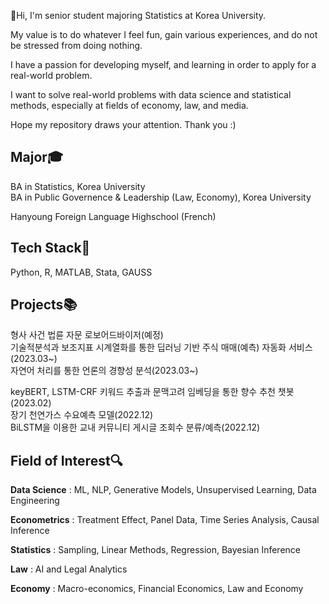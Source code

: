 👋Hi, I'm senior student majoring Statistics at Korea University. 

My value is to do whatever I feel fun, gain various experiences, and do not be stressed from doing nothing.

I have a passion for developing myself, and learning in order to apply for a real-world problem.

I want to solve real-world problems with data science and statistical methods, especially at fields of economy, law, and media.

Hope my repository draws your attention. Thank you :)





## Major🎓

BA in Statistics, Korea University
<br>
BA in Public Governence & Leadership (Law, Economy), Korea University

Hanyoung Foreign Language Highschool (French)


## Tech Stack🔧

Python, R, MATLAB, Stata, GAUSS

## Projects📚

형사 사건 법륜 자문 로보어드바이저(예정)
<br>
기술적분석과 보조지표 시계열화를 통한 딥러닝 기반 주식 매매(예측) 자동화 서비스(2023.03~)
<br>
자연어 처리를 통한 언론의 경향성 분석(2023.03~)


keyBERT, LSTM-CRF 키워드 추출과 문맥고려 임베딩을 통한 향수 추천 챗봇(2023.02)
<br>
장기 천연가스 수요예측 모델(2022.12)
<br>
BiLSTM을 이용한 교내 커뮤니티 게시글 조회수 분류/예측(2022.12)

## Field of Interest🔍

**Data Science** : ML, NLP, Generative Models, Unsupervised Learning, Data Engineering

**Econometrics** : Treatment Effect, Panel Data, Time Series Analysis, Causal Inference

**Statistics** : Sampling, Linear Methods, Regression, Bayesian Inference

**Law** : AI and Legal Analytics

**Economy** : Macro-economics, Financial Economics, Law and Economy

